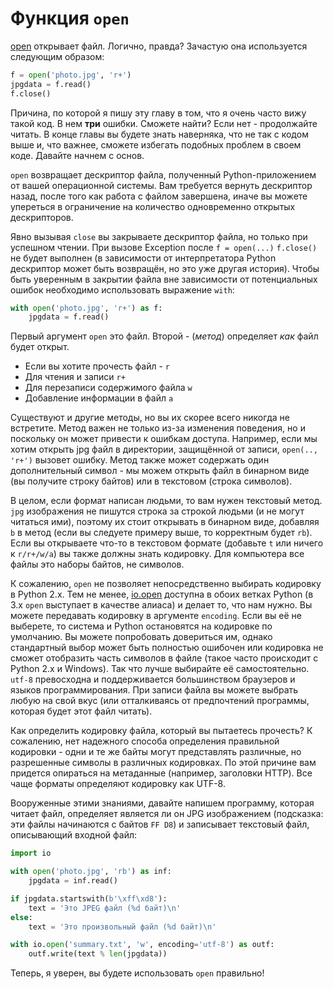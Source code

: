 # Функция `open`

[open](http://docs.python.org/dev/library/functions.html#open) открывает
файл. Логично, правда? Зачастую она используется следующим образом:

```python
f = open('photo.jpg', 'r+')
jpgdata = f.read()
f.close()
```

Причина, по которой я пишу эту главу в том, что я очень часто вижу такой код.
В нем **три** ошибки. Сможете найти? Если нет - продолжайте читать. В конце
главы вы будете знать наверняка, что не так с кодом выше и, что важнее, сможете
избегать подобных проблем в своем коде. Давайте начнем с основ.

``open`` возвращает дескриптор файла, полученный Python-приложением от вашей
операционной системы. Вам требуется вернуть дескриптор назад, после того как
работа с файлом завершена, иначе вы можете упереться в ограничение на
количество одновременно открытых дескрипторов.

Явно вызывая `close` вы закрываете дескриптор файла, но только при успешном
чтении. При вызове Exception после `f = open(...)` `f.close()` не будет
выполнен (в зависимости от интерпретатора Python дескриптор может быть
возвращён, но это уже другая история). Чтобы быть уверенным в закрытии файла
вне зависимости от потенциальных ошибок необходимо использовать выражение
`with`:

```python
with open('photo.jpg', 'r+') as f:
    jpgdata = f.read()
```

Первый аргумент `open` это файл. Второй - (*метод*) определяет *как* файл
будет открыт.

-  Если вы хотите прочесть файл - `r`
-  Для чтения и записи `r+`
-  Для перезаписи содержимого файла `w`
-  Добавление информации в файл `a`

Существуют и другие методы, но вы их скорее всего никогда не встретите. Метод
важен не только из-за изменения поведения, но и поскольку он может привести к
ошибкам доступа. Например, если мы хотим открыть jpg файл в директории,
защищённой от записи, `open(.., 'r+')` вызовет ошибку. Метод также может
содержать один дополнительный символ - мы можем открыть файл в бинарном виде
(вы получите строку байтов) или в текстовом (строка символов).

В целом, если формат написан людьми, то вам нужен текстовый метод. `jpg`
изображения не пишутся строка за строкой людьми (и не могут читаться ими),
поэтому их стоит открывать в бинарном виде, добавляя `b` в метод
(если вы следуете примеру выше, то корректным будет `rb`). Если вы
открываете что-то в текстовом формате (добавьте `t` или ничего к
`r/r+/w/a`) вы также должны знать кодировку. Для компьютера все файлы это
наборы байтов, не символов.

К сожалению, `open` не позволяет непосредственно выбирать кодировку в
Python 2.x. Тем не менее, [io.open](http://docs.python.org/2/library/io.html#io.open)
доступна в обоих ветках Python (в 3.x `open` выступает в качестве алиаса)
и делает то, что нам нужно. Вы можете передавать кодировку в аргументе
`encoding`. Если вы её не выберете, то система и Python остановятся на
кодировке по умолчанию. Вы можете попробовать довериться им, однако
стандартный выбор может быть полностью ошибочен или кодировка
не сможет отобразить часть символов в файле (такое часто происходит с
Python 2.x и Windows). Так что лучше выбирайте её самостоятельно.
`utf-8` превосходна и поддерживается большинством браузеров и языков
программирования. При записи файла вы можете выбрать любую на свой вкус (или
отталкиваясь от предпочтений программы, которая будет этот файл читать).

Как определить кодировку файла, который вы пытаетесь прочесть? К сожалению,
нет надежного способа определения правильной кодировки - одни и те же
байты могут представлять различные, но разрешенные символы в различных
кодировках. По этой причине вам придется опираться на метаданные (например,
заголовки HTTP). Все чаще форматы определяют кодировку как UTF-8.

Вооруженные этими знаниями, давайте напишем программу, которая читает файл,
определяет является ли он JPG изображением (подсказка: эти файлы начинаются
с байтов `FF D8`) и записывает текстовый файл, описывающий входной файл:

```python
import io

with open('photo.jpg', 'rb') as inf:
    jpgdata = inf.read()

if jpgdata.startswith(b'\xff\xd8'):
    text = 'Это JPEG файл (%d байт)\n'
else:
    text = 'Это произвольный файл (%d байт)\n'

with io.open('summary.txt', 'w', encoding='utf-8') as outf:
    outf.write(text % len(jpgdata))
```

Теперь, я уверен, вы будете использовать `open` правильно!
